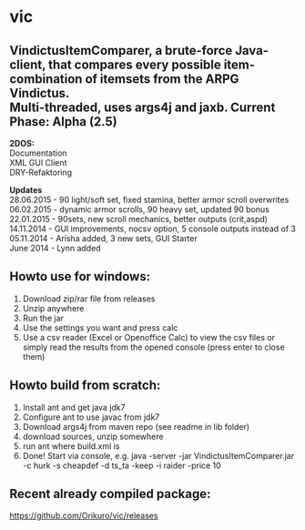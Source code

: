 vic
===

VindictusItemComparer, a brute-force Java-client, that compares every possible item-combination of itemsets from the ARPG Vindictus.  
Multi-threaded, uses args4j and jaxb.
Current Phase: Alpha (2.5)
------
**2DOS:**   
Documentation   
XML GUI Client   
DRY-Refaktoring

**Updates**   
28.06.2015 - 90 light/soft set, fixed stamina, better armor scroll overwrites   
06.02.2015 - dynamic armor scrolls, 90 heavy set, updated 90 bonus   
22.01.2015 - 90sets, new scroll mechanics, better outputs (crit,aspd)   
14.11.2014 - GUI improvements, nocsv option, 5 console outputs instead of 3   
05.11.2014 - Arisha added, 3 new sets, GUI Starter   
June 2014 - Lynn added

Howto use for windows:
---
1) Download zip/rar file from releases   
2) Unzip anywhere   
3) Run the jar   
4) Use the settings you want and press calc   
5) Use a csv reader (Excel or Openoffice Calc) to view the csv files or simply read the results from the opened console (press enter to close them)

Howto build from scratch:
---
1) Install ant and get java jdk7  
2) Configure ant to use javac from jdk7   
3) Download args4j from maven repo (see readme in lib folder)   
4) download sources, unzip somewhere  
5) run ant where build.xml is   
6) Done! Start via console, e.g. java -server -jar VindictusItemComparer.jar -c hurk -s cheapdef -d ts_ta -keep -i raider -price 10

Recent already compiled package:
---
https://github.com/Orikuro/vic/releases

